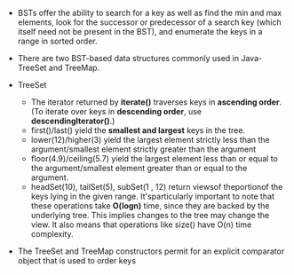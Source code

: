 - BSTs offer the ability to search for a key as well as find the min and max elements, look for the successor or predecessor of a search key
(which itself need not be present in the BST), and enumerate the keys in a range in
sorted order.

- There are two BST-based data structures commonly used in Java-TreeSet and TreeMap. 

- TreeSet
    - The iterator returned by **iterate()** traverses keys in **ascending order**. 
    (To iterate over keys in **descending order**, use **descendinglterator()**.)
    - first()/last() yield the **smallest and largest** keys in the tree.
    - lower(12)/higher(3) yield the largest element strictly less than the argument/smallest
     element strictly greater than the argument
    - floor(4.9)/ceiling(5.7) yield the largest element less than or equal to the 
     argument/smallest element greater than or equal to the argument.
    - headSet(10), tailSet(5), subSet(1 , 12) return viewsof theportionof the keys lying 
     in the given range. It'sparticularly important to note that these operations take
      **O(logn)** time, since they are backed by the underlying tree. This implies changes
     to the tree may change the view. It also means that operations like size() have O(n) 
     time complexity.

- The TreeSet and TreeMap constructors permit for an explicit comparator object that
  is used to order keys